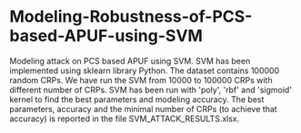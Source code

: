 # Modeling-Robustness-of-PCS-based-APUF-using-SVM
Modeling attack on PCS based APUF using SVM.
SVM has been implemented using sklearn library Python. The dataset contains 100000 random CRPs. We have run the SVM from 10000 to 100000 CRPs with different number of CRPs. SVM has been run with 'poly', 'rbf' and 'sigmoid' kernel to find the best parameters and modeling accuracy. The best parameters, accuracy and the minimal number of CRPs (to achieve that accuracy) is reported in the file SVM_ATTACK_RESULTS.xlsx.
